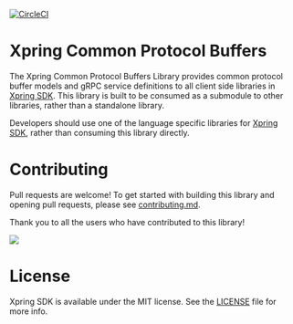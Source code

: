 [![CircleCI](https://img.shields.io/circleci/build/github/xpring-eng/xpring-common-protocol-buffers/master?style=flat-square&token=0c0a6cd726bae3421cc9bbc52aa603946689b17e)](https://circleci.com/gh/xpring-eng/xpring-common-protocol-buffers/tree/master)

# Xpring Common Protocol Buffers

The Xpring Common Protocol Buffers Library provides common protocol buffer models and gRPC service definitions to all client side libraries in [Xpring SDK](https://github.com/xpring-eng/xpring-sdk). This library is built to be consumed as a submodule to other libraries, rather than a standalone library.

Developers should use one of the language specific libraries for [Xpring SDK](https://github.com/xpring-eng/xpring-sdk#client-side-libraries), rather than consuming this library directly.

# Contributing

Pull requests are welcome! To get started with building this library and opening pull requests, please see [contributing.md](CONTRIBUTING.md).

Thank you to all the users who have contributed to this library!

<a href="https://github.com/xpring-eng/xpring-common-protocol-buffers/graphs/contributors">
  <img src="https://contributors-img.firebaseapp.com/image?repo=xpring-eng/xpring-common-protocol-buffers" />
</a>

# License

Xpring SDK is available under the MIT license. See the [LICENSE](LICENSE) file for more info.

